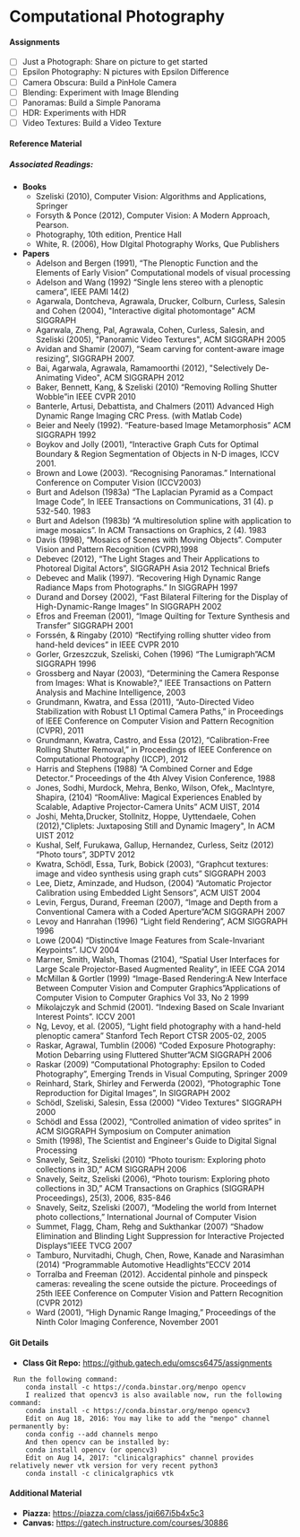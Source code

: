# Computational Photography

#### Assignments
- [ ] Just a Photograph: Share on picture to get started
- [ ] Epsilon Photography: N pictures with Epsilon Difference
- [ ] Camera Obscura: Build a PinHole Camera
- [ ] Blending: Experiment with Image Blending
- [ ] Panoramas: Build a Simple Panorama
- [ ] HDR: Experiments with HDR
- [ ] Video Textures: Build a Video Texture

#### Reference Material
##### Associated Readings:
- **Books**
    - Szeliski (2010), Computer Vision: Algorithms and Applications, Springer
    - Forsyth & Ponce (2012), Computer Vision: A Modern Approach, Pearson.
    - Photography, 10th edition, Prentice Hall
    - White, R. (2006), How DIgital
      Photography Works, Que Publishers
- **Papers**
    - Adelson and Bergen (1991), “The Plenoptic Function and the Elements of Early Vision” Computational models of visual processing
    - Adelson and Wang (1992) “Single lens stereo with a plenoptic camera”, IEEE PAMI 14(2)
    - 	Agarwala, Dontcheva, Agrawala, Drucker, Colburn, Curless, Salesin and Cohen (2004), "Interactive digital photomontage"
  ACM SIGGRAPH
    - Agarwala, Zheng, Pal, Agrawala, Cohen, Curless, Salesin, and Szeliski (2005), "Panoramic Video Textures", ACM SIGGRAPH 2005
    - Avidan and Shamir (2007), “Seam carving for content-aware image resizing”, SIGGRAPH 2007.
    - Bai, Agarwala, Agrawala, Ramamoorthi (2012), "Selectively De-Animating Video", ACM SIGGRAPH 2012
    - Baker, Bennett, Kang, & Szeliski (2010) “Removing Rolling Shutter Wobble”in IEEE CVPR 2010
    - Banterle, Artusi, Debattista, and Chalmers (2011) Advanced High Dynamic Range Imaging CRC Press. (with Matlab Code)
    - Beier and Neely (1992). “Feature-based Image Metamorphosis” ACM SIGGRAPH 1992
    - Boykov and Jolly (2001), “Interactive Graph Cuts for Optimal Boundary & Region Segmentation of Objects in N-D images, ICCV 2001.
    - Brown and Lowe (2003). “Recognising Panoramas.” International Conference on Computer Vision (ICCV2003)
    - Burt and Adelson (1983a) “The Laplacian Pyramid as a Compact Image Code”, In IEEE Transactions on Communications, 31 (4). p 532-540. 1983
    - Burt and Adelson (1983b) “A multiresolution spline with application to image mosaics”. In ACM Transactions on Graphics, 2 (4). 1983
    - Davis (1998), “Mosaics of Scenes with Moving Objects”. Computer Vision and Pattern Recognition (CVPR),1998
    - Debevec (2012), “The Light Stages and Their Applications to Photoreal Digital Actors”, SIGGRAPH Asia 2012 Technical Briefs
    - Debevec and Malik (1997). “Recovering High Dynamic Range Radiance Maps from Photographs.” In SIGGRAPH 1997
    - Durand and Dorsey (2002), “Fast Bilateral Filtering for the Display of High-Dynamic-Range Images” In SIGGRAPH 2002
    - Efros and Freeman (2001), “Image Quilting for Texture Synthesis and Transfer” SIGGRAPH 2001
    - Forssén, & Ringaby (2010) “Rectifying rolling shutter video from hand-held devices” in IEEE CVPR 2010
    - Gorler, Grzeszczuk, Szeliski, Cohen (1996) “The Lumigraph”ACM SIGGRAPH 1996
    - Grossberg and Nayar (2003), “Determining the Camera Response from Images: What is Knowable?,” IEEE Transactions on Pattern Analysis and Machine Intelligence, 2003
    - Grundmann, Kwatra, and Essa (2011), “Auto-Directed Video Stabilization with Robust L1 Optimal Camera Paths,” in Proceedings of IEEE Conference on Computer Vision and Pattern Recognition (CVPR), 2011
    - Grundmann, Kwatra, Castro, and Essa (2012), “Calibration-Free Rolling Shutter Removal,” in Proceedings of IEEE Conference on Computational Photography (ICCP), 2012
    - Harris and Stephens (1988) “A Combined Corner and Edge Detector.“ Proceedings of the 4th Alvey Vision Conference, 1988
    - Jones, Sodhi, Murdock, Mehra, Benko, Wilson, Ofek,, MacIntyre, Shapira, (2104) “RoomAlive: Magical Experiences Enabled by Scalable, Adaptive Projector-Camera Units” ACM UIST, 2014
    - Joshi, Mehta,Drucker, Stollnitz, Hoppe, Uyttendaele, Cohen (2012),"Cliplets: Juxtaposing Still and Dynamic Imagery", In ACM UIST 2012
    - Kushal, Self, Furukawa, Gallup, Hernandez, Curless, Seitz (2012) “Photo tours”, 3DPTV 2012
    - Kwatra, Schödl, Essa, Turk, Bobick (2003), “Graphcut textures: image and video synthesis using graph cuts” SIGGRAPH 2003
    - Lee, Dietz, Aminzade, and Hudson, (2004) “Automatic Projector Calibration using Embedded Light Sensors”, ACM UIST 2004
    - Levin, Fergus, Durand, Freeman (2007), “Image and Depth from a Conventional Camera with a Coded Aperture”ACM SIGGRAPH 2007
    - Levoy and Hanrahan (1996) “Light field Rendering”, ACM SIGGRAPH 1996
    - Lowe (2004) “Distinctive Image Features from Scale-Invariant Keypoints”. IJCV 2004
    - Marner, Smith, Walsh, Thomas (2104), “Spatial User Interfaces for Large Scale Projector-Based Augmented Reality”, in IEEE CGA 2014
    - McMillan & Gortler (1999) “Image-Based Rendering:A New Interface Between Computer Vision and Computer Graphics”Applications of Computer Vision to Computer Graphics Vol 33, No 2 1999
    - Mikolajczyk and Schmid (2001). “Indexing Based on Scale Invariant Interest Points”. ICCV 2001
    - Ng, Levoy, et al. (2005), “Light field photography with a hand-held plenoptic camera” Stanford Tech Report CTSR 2005-02, 2005
    - Raskar, Agrawal, Tumblin (2006) “Coded Exposure Photography: Motion Debarring using Fluttered Shutter”ACM SIGGRAPH 2006
    - Raskar (2009) “Computational Photography: Epsilon to Coded Photography”, Emerging Trends in Visual Computing, Springer 2009
    - Reinhard, Stark, Shirley and Ferwerda (2002), “Photographic Tone Reproduction for Digital Images”, In SIGGRAPH 2002
    - Schödl, Szeliski, Salesin, Essa (2000) "Video Textures" SIGGRAPH 2000
    - Schödl and Essa (2002), “Controlled animation of video sprites” in ACM SIGGRAPH Symposium on Computer animation
    - Smith (1998), The Scientist and Engineer's Guide to Digital Signal Processing
    - Snavely, Seitz, Szeliski (2010) “Photo tourism: Exploring photo collections in 3D,” ACM SIGGRAPH 2006
    - Snavely, Seitz, Szeliski (2006), “Photo tourism: Exploring photo collections in 3D,” ACM Transactions on Graphics (SIGGRAPH Proceedings), 25(3), 2006, 835-846
    - Snavely, Seitz, Szeliski (2007), “Modeling the world from Internet photo collections,” International Journal of Computer Vision
    - Summet, Flagg, Cham, Rehg and Sukthankar (2007) “Shadow Elimination and Blinding Light Suppression for Interactive Projected Displays”IEEE TVCG 2007
    - Tamburo, Nurvitadhi, Chugh, Chen, Rowe, Kanade and Narasimhan (2014) “Programmable Automotive Headlights”ECCV 2014
    - Torralba and Freeman (2012). Accidental pinhole and pinspeck cameras: revealing the scene outside the picture. Proceedings of 25th IEEE Conference on Computer Vision and Pattern Recognition (CVPR 2012)
    - Ward (2001), “High Dynamic Range Imaging,” Proceedings of the Ninth Color Imaging Conference, November 2001

#### Git Details
- **Class Git Repo:** https://github.gatech.edu/omscs6475/assignments

```	
 Run the following command:
    conda install -c https://conda.binstar.org/menpo opencv
    I realized that opencv3 is also available now, run the following command:
    conda install -c https://conda.binstar.org/menpo opencv3
    Edit on Aug 18, 2016: You may like to add the "menpo" channel permanently by:
    conda config --add channels menpo
    And then opencv can be installed by:
    conda install opencv (or opencv3)
    Edit on Aug 14, 2017: "clinicalgraphics" channel provides relatively newer vtk version for very recent python3
    conda install -c clinicalgraphics vtk
```

#### Additional Material
- **Piazza:** https://piazza.com/class/jqi667i5b4x5c3
- **Canvas:** https://gatech.instructure.com/courses/30886
